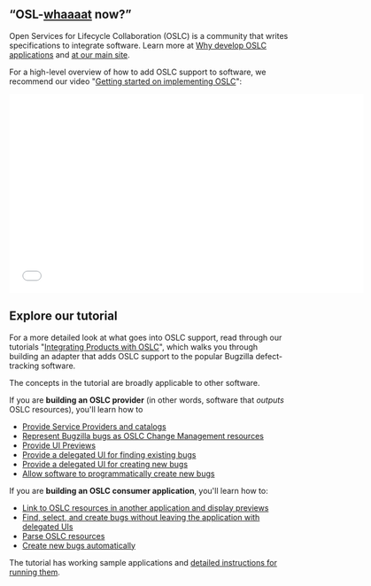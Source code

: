 <div class="notice">
  <div class="header">
    <h2 class="title">&ldquo;OSL-<a href="http://i.imgur.com/Z5YNc0z.gif">whaaaat</a> now?&rdquo;</h2>
  </div>
  <div class="content">
    Open Services for Lifecycle Collaboration (OSLC) is a community that writes specifications to integrate software. Learn more at <a href="why-develop-oslc-applications.html">Why develop OSLC applications</a> and <a href="http://open-services.net/">at our main site</a>.
  </div>
</div>

For a high-level overview of how to add OSLC support to software, we recommend our video "[Getting started on implementing OSLC](http://www.youtube.com/watch?v=-oXqudLmNMI)":

<iframe width="640" height="360" src="//www.youtube.com/embed/-oXqudLmNMI" frameborder="0" allowfullscreen></iframe>


Explore our tutorial
----------------------------------------------

For a more detailed look at what goes into OSLC support, read through our tutorials "[Integrating Products with OSLC](tutorials)", which walks you through building an adapter that adds OSLC support to the popular Bugzilla defect-tracking software. 

The concepts in the tutorial are broadly applicable to other software.

If you are **building an OSLC provider** (in other words, software that *outputs* OSLC resources), you'll learn how to

- [Provide Service Providers and catalogs](integrating_products_with_oslc/implementing_an_oslc_provider/1_2_providing_service_resources)
- [Represent Bugzilla bugs as OSLC Change Management resources](integrating_products_with_oslc/implementing_an_oslc_provider/1_3_intro_to_oslc4j)
- [Provide UI Previews](integrating_products_with_oslc/implementing_an_oslc_provider/1_4_ui_preview)
- [Provide a delegated UI for finding existing bugs](integrating_products_with_oslc/implementing_an_oslc_provider/1_5_ui_selection)
- [Provide a delegated UI for creating new bugs](integrating_products_with_oslc/implementing_an_oslc_provider/1_6_ui_creation)
- [Allow software to programmatically create new bugs](integrating_products_with_oslc/implementing_an_oslc_provider/1_7_factory)

If you are **building an OSLC consumer application**, you'll learn how to:

- [Link to OSLC resources in another application and display previews](integrating_products_with_oslc/integrating_with_an_oslc_provider/2_2_links_and_previews)
- [Find, select, and create bugs without leaving the application with delegated UIs](integrating_products_with_oslc/integrating_with_an_oslc_provider/2_3_delegatedUI)
- [Parse OSLC resources](integrating_products_with_oslc/integrating_with_an_oslc_provider/2_4_notify_customers)
- [Create new bugs automatically](integrating_products_with_oslc/integrating_with_an_oslc_provider/2_5_automatic_bugs)

The tutorial has working sample applications and [detailed instructions for running them](integrating_products_with_oslc/running_the_examples).


